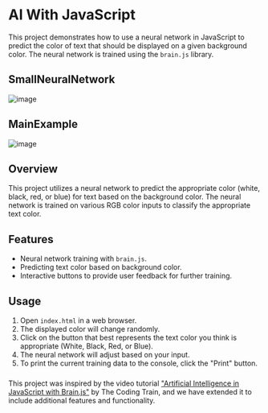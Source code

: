# AI With JavaScript

This project demonstrates how to use a neural network in JavaScript to predict the color of text that should be displayed on a given background color. The neural network is trained using the `brain.js` library.

## SmallNeuralNetwork

![image](https://github.com/VagelisKormazos/AI-With-JavaScript/assets/100516014/d49ad0e3-5506-47ab-ad30-cd71414f70cf)

## MainExample

![image](https://github.com/VagelisKormazos/AI-With-JavaScript/assets/100516014/db9a7983-51f8-4485-9c42-088d9ce3421e)

## Overview

This project utilizes a neural network to predict the appropriate color (white, black, red, or blue) for text based on the background color. The neural network is trained on various RGB color inputs to classify the appropriate text color.

## Features

- Neural network training with `brain.js`.
- Predicting text color based on background color.
- Interactive buttons to provide user feedback for further training.

## Usage

1. Open `index.html` in a web browser.
2. The displayed color will change randomly.
3. Click on the button that best represents the text color you think is appropriate (White, Black, Red, or Blue).
4. The neural network will adjust based on your input.
5. To print the current training data to the console, click the "Print" button.

###
This project was inspired by the video tutorial ["Artificial Intelligence in JavaScript with Brain.js"](https://www.youtube.com/watch?v=60c4rMq-aH0) by The Coding Train, and we have extended it to include additional features and functionality.


